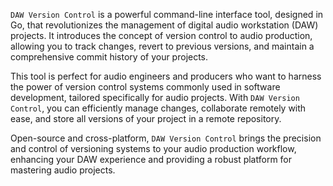 `DAW Version Control` is a powerful command-line interface tool, designed in Go, that revolutionizes the management of digital audio workstation (DAW) projects. It introduces the concept of version control to audio production, allowing you to track changes, revert to previous versions, and maintain a comprehensive commit history of your projects. 

This tool is perfect for audio engineers and producers who want to harness the power of version control systems commonly used in software development, tailored specifically for audio projects. With `DAW Version Control`, you can efficiently manage changes, collaborate remotely with ease, and store all versions of your project in a remote repository.

Open-source and cross-platform, `DAW Version Control` brings the precision and control of versioning systems to your audio production workflow, enhancing your DAW experience and providing a robust platform for mastering audio projects.